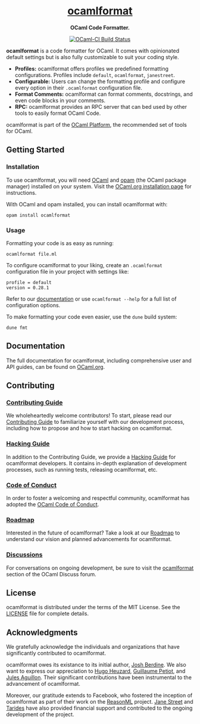 <h1 align="center">
  <a href="https://ocaml.org/p/ocamlformat/latest">
    ocamlformat
  </a>
</h1>

<p align="center">
  <strong>OCaml Code Formatter.</strong>
</p>

<p align="center">
  <a href="https://ocaml.ci.dev/github/ocaml-ppx/ocamlformat">
    <img src="https://img.shields.io/endpoint?url=https://ocaml.ci.dev/badge/ocaml-ppx/ocamlformat/main&logo=ocaml" alt="OCaml-CI Build Status" />
  </a>
</p>

**ocamlformat** is a code formatter for OCaml. It comes with opinionated default settings but is also fully customizable to suit your coding style.

- **Profiles:** ocamlformat offers profiles we predefined formatting configurations. Profiles include `default`, `ocamlformat`, `janestreet`.
- **Configurable:** Users can change the formatting profile and configure every option in their `.ocamlformat` configuration file.
- **Format Comments:** ocamlformat can format comments, docstrings, and even code blocks in your comments.
- **RPC:** ocamlformat provides an RPC server that can bed used by other tools to easily format OCaml Code.

ocamlformat is part of the [OCaml Platform](https://ocaml.org/docs/platform), the recommended set of tools for OCaml.

## Getting Started

### Installation

To use ocamlformat, you will need [OCaml](https://ocaml.org/) and [opam](https://opam.ocaml.org/) (the OCaml package manager) installed on your system. Visit the [OCaml.org installation page](https://ocaml.org/install) for instructions.

With OCaml and opam installed, you can install ocamlformat with:

```
opam install ocamlformat
```

### Usage

Formatting your code is as easy as running:

```
ocamlformat file.ml
```

To configure ocamlformat to your liking, create an `.ocamlformat` configuration file in your project with settings like:

```
profile = default
version = 0.28.1
```

Refer to our [documentation](https://ocaml.org/p/ocamlformat/latest/doc/index.html) or use `ocamlformat --help` for a full list of configuration options.

To make formatting your code even easier, use the `dune` build system:

```
dune fmt
```

## Documentation

The full documentation for ocamlformat, including comprehensive user and API guides, can be found on [OCaml.org](https://ocaml.org/p/ocamlformat/latest/doc/index.html).

## Contributing

### [Contributing Guide](CONTRIBUTING.md)

We wholeheartedly welcome contributors! To start, please read our [Contributing Guide](CONTRIBUTING.md) to familiarize yourself with our development process, including how to propose and how to start hacking on ocamlformat.

### [Hacking Guide](HACKING.md)

In addition to the Contributing Guide, we provide a [Hacking Guide](HACKING.md) for ocamlformat developers. It contains in-depth explanation of development processes, such as running tests, releasing ocamlformat, etc.

### [Code of Conduct][coc]

In order to foster a welcoming and respectful community, ocamlformat has adopted the [OCaml Code of Conduct](coc).

[coc]: https://ocaml.org/policies/code-of-conduct

### [Roadmap](ROADMAP.md)

Interested in the future of ocamlformat? Take a look at our [Roadmap](ROADMAP.md) to understand our vision and planned advancements for ocamlformat.

### [Discussions][discussions]

For conversations on ongoing development, be sure to visit the [ocamlformat][discussions] section of the OCaml Discuss forum.

[discussions]: https://discuss.ocaml.org/tag/ocamlformat

## License

ocamlformat is distributed under the terms of the MIT License. See the [LICENSE](LICENSE) file for complete details.

## Acknowledgments

We gratefully acknowledge the individuals and organizations that have significantly contributed to ocamlformat.

ocamlformat owes its existance to its initial author, [Josh Berdine](https://github.com/jberdine). We also want to express our appreciation to [Hugo Heuzard](https://github.com/hhugo), [Guillaume Petiot](https://github.com/gpetiot), and [Jules Aguillon](https://github.com/Julow). Their significant contributions have been instrumental to the advancement of ocamlformat.

Moreover, our gratitude extends to Facebook, who fostered the inception of ocamlformat as part of their work on the [ReasonML](https://reasonml.github.io/) project. [Jane Street](https://www.janestreet.com/) and [Tarides](https://tarides.com/) have also provided financial support and contributed to the ongoing development of the project.
